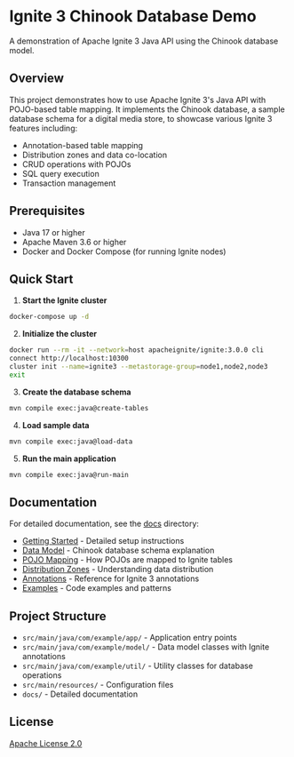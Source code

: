 # Ignite 3 Chinook Database Demo

A demonstration of Apache Ignite 3 Java API using the Chinook database model.

## Overview

This project demonstrates how to use Apache Ignite 3's Java API with POJO-based table mapping. It implements the Chinook database, a sample database schema for a digital media store, to showcase various Ignite 3 features including:

- Annotation-based table mapping
- Distribution zones and data co-location
- CRUD operations with POJOs
- SQL query execution
- Transaction management

## Prerequisites

- Java 17 or higher
- Apache Maven 3.6 or higher
- Docker and Docker Compose (for running Ignite nodes)

## Quick Start

1. **Start the Ignite cluster**

```bash
docker-compose up -d
```

2. **Initialize the cluster**

```bash
docker run --rm -it --network=host apacheignite/ignite:3.0.0 cli
connect http://localhost:10300
cluster init --name=ignite3 --metastorage-group=node1,node2,node3
exit
```

3. **Create the database schema**

```bash
mvn compile exec:java@create-tables
```

4. **Load sample data**

```bash
mvn compile exec:java@load-data
```

5. **Run the main application**

```bash
mvn compile exec:java@run-main
```

## Documentation

For detailed documentation, see the [docs](./docs) directory:

- [Getting Started](./docs/getting-started.md) - Detailed setup instructions
- [Data Model](./docs/data-model.md) - Chinook database schema explanation
- [POJO Mapping](./docs/pojo-mapping.md) - How POJOs are mapped to Ignite tables
- [Distribution Zones](./docs/distribution-zones.md) - Understanding data distribution
- [Annotations](./docs/annotations.md) - Reference for Ignite 3 annotations
- [Examples](./docs/examples.md) - Code examples and patterns

## Project Structure

- `src/main/java/com/example/app/` - Application entry points
- `src/main/java/com/example/model/` - Data model classes with Ignite annotations
- `src/main/java/com/example/util/` - Utility classes for database operations
- `src/main/resources/` - Configuration files
- `docs/` - Detailed documentation

## License

[Apache License 2.0](https://www.apache.org/licenses/LICENSE-2.0)
